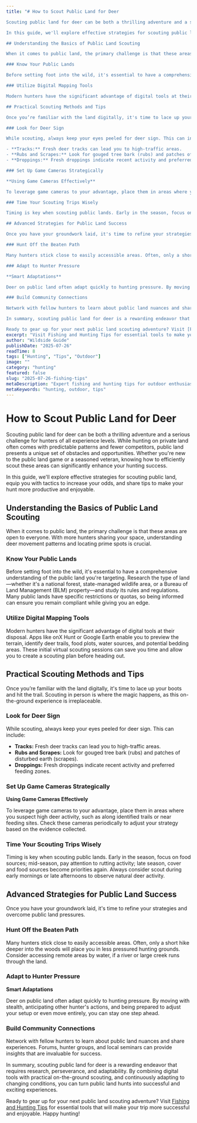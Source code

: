```yaml
---
title: "# How to Scout Public Land for Deer

Scouting public land for deer can be both a thrilling adventure and a serious challenge for hunters of all experience levels. While hunting on private land often comes with predictable patterns and fewer competitors, public land presents a unique set of obstacles and opportunities. Whether you're new to the public land game or a seasoned veteran, knowing how to efficiently scout these areas can significantly enhance your hunting success.

In this guide, we'll explore effective strategies for scouting public land, equip you with tactics to increase your odds, and share tips to make your hunt more productive and enjoyable.

## Understanding the Basics of Public Land Scouting

When it comes to public land, the primary challenge is that these areas are open to everyone. With more hunters sharing your space, understanding deer movement patterns and locating prime spots is crucial.

### Know Your Public Lands

Before setting foot into the wild, it's essential to have a comprehensive understanding of the public land you're targeting. Research the type of land—whether it's a national forest, state-managed wildlife area, or a Bureau of Land Management (BLM) property—and study its rules and regulations. Many public lands have specific restrictions or quotas, so being informed can ensure you remain compliant while giving you an edge.

### Utilize Digital Mapping Tools

Modern hunters have the significant advantage of digital tools at their disposal. Apps like onX Hunt or Google Earth enable you to preview the terrain, identify deer trails, food plots, water sources, and potential bedding areas. These initial virtual scouting sessions can save you time and allow you to create a scouting plan before heading out.

## Practical Scouting Methods and Tips

Once you’re familiar with the land digitally, it's time to lace up your boots and hit the trail. Scouting in person is where the magic happens, as this on-the-ground experience is irreplaceable.

### Look for Deer Sign

While scouting, always keep your eyes peeled for deer sign. This can include:

- **Tracks:** Fresh deer tracks can lead you to high-traffic areas.
- **Rubs and Scrapes:** Look for gouged tree bark (rubs) and patches of disturbed earth (scrapes).
- **Droppings:** Fresh droppings indicate recent activity and preferred feeding zones.

### Set Up Game Cameras Strategically

**Using Game Cameras Effectively**

To leverage game cameras to your advantage, place them in areas where you suspect high deer activity, such as along identified trails or near feeding sites. Check these cameras periodically to adjust your strategy based on the evidence collected.

### Time Your Scouting Trips Wisely

Timing is key when scouting public lands. Early in the season, focus on food sources; mid-season, pay attention to rutting activity; late season, cover and food sources become priorities again. Always consider scout during early mornings or late afternoons to observe natural deer activity.

## Advanced Strategies for Public Land Success

Once you have your groundwork laid, it's time to refine your strategies and overcome public land pressures.

### Hunt Off the Beaten Path

Many hunters stick close to easily accessible areas. Often, only a short hike deeper into the woods will place you in less pressured hunting grounds. Consider accessing remote areas by water, if a river or large creek runs through the land.

### Adapt to Hunter Pressure

**Smart Adaptations**

Deer on public land often adapt quickly to hunting pressure. By moving with stealth, anticipating other hunter's actions, and being prepared to adjust your setup or even move entirely, you can stay one step ahead.

### Build Community Connections

Network with fellow hunters to learn about public land nuances and share experiences. Forums, hunter groups, and local seminars can provide insights that are invaluable for success.

In summary, scouting public land for deer is a rewarding endeavor that requires research, perseverance, and adaptability. By combining digital tools with practical on-the-ground scouting, and continuously adapting to changing conditions, you can turn public land hunts into successful and exciting experiences.

Ready to gear up for your next public land scouting adventure? Visit [Fishing and Hunting Tips](https://www.fishingandhuntingtips.com/tools) for essential tools that will make your trip more successful and enjoyable. Happy hunting!"
excerpt: "Visit Fishing and Hunting Tips for essential tools to make your public land scouting trip successful."
author: "Wildside Guide"
publishDate: "2025-07-26"
readTime: 8
tags: ["Hunting", "Tips", "Outdoor"]
image: ""
category: "hunting"
featured: false
slug: "2025-07-26-fishing-tips"
metaDescription: "Expert fishing and hunting tips for outdoor enthusiasts"
metaKeywords: "hunting, outdoor, tips"
---
```

# How to Scout Public Land for Deer

Scouting public land for deer can be both a thrilling adventure and a serious challenge for hunters of all experience levels. While hunting on private land often comes with predictable patterns and fewer competitors, public land presents a unique set of obstacles and opportunities. Whether you're new to the public land game or a seasoned veteran, knowing how to efficiently scout these areas can significantly enhance your hunting success.

In this guide, we'll explore effective strategies for scouting public land, equip you with tactics to increase your odds, and share tips to make your hunt more productive and enjoyable.

## Understanding the Basics of Public Land Scouting

When it comes to public land, the primary challenge is that these areas are open to everyone. With more hunters sharing your space, understanding deer movement patterns and locating prime spots is crucial.

### Know Your Public Lands

Before setting foot into the wild, it's essential to have a comprehensive understanding of the public land you're targeting. Research the type of land—whether it's a national forest, state-managed wildlife area, or a Bureau of Land Management (BLM) property—and study its rules and regulations. Many public lands have specific restrictions or quotas, so being informed can ensure you remain compliant while giving you an edge.

### Utilize Digital Mapping Tools

Modern hunters have the significant advantage of digital tools at their disposal. Apps like onX Hunt or Google Earth enable you to preview the terrain, identify deer trails, food plots, water sources, and potential bedding areas. These initial virtual scouting sessions can save you time and allow you to create a scouting plan before heading out.

## Practical Scouting Methods and Tips

Once you’re familiar with the land digitally, it's time to lace up your boots and hit the trail. Scouting in person is where the magic happens, as this on-the-ground experience is irreplaceable.

### Look for Deer Sign

While scouting, always keep your eyes peeled for deer sign. This can include:

- **Tracks:** Fresh deer tracks can lead you to high-traffic areas.
- **Rubs and Scrapes:** Look for gouged tree bark (rubs) and patches of disturbed earth (scrapes).
- **Droppings:** Fresh droppings indicate recent activity and preferred feeding zones.

### Set Up Game Cameras Strategically

**Using Game Cameras Effectively**

To leverage game cameras to your advantage, place them in areas where you suspect high deer activity, such as along identified trails or near feeding sites. Check these cameras periodically to adjust your strategy based on the evidence collected.

### Time Your Scouting Trips Wisely

Timing is key when scouting public lands. Early in the season, focus on food sources; mid-season, pay attention to rutting activity; late season, cover and food sources become priorities again. Always consider scout during early mornings or late afternoons to observe natural deer activity.

## Advanced Strategies for Public Land Success

Once you have your groundwork laid, it's time to refine your strategies and overcome public land pressures.

### Hunt Off the Beaten Path

Many hunters stick close to easily accessible areas. Often, only a short hike deeper into the woods will place you in less pressured hunting grounds. Consider accessing remote areas by water, if a river or large creek runs through the land.

### Adapt to Hunter Pressure

**Smart Adaptations**

Deer on public land often adapt quickly to hunting pressure. By moving with stealth, anticipating other hunter's actions, and being prepared to adjust your setup or even move entirely, you can stay one step ahead.

### Build Community Connections

Network with fellow hunters to learn about public land nuances and share experiences. Forums, hunter groups, and local seminars can provide insights that are invaluable for success.

In summary, scouting public land for deer is a rewarding endeavor that requires research, perseverance, and adaptability. By combining digital tools with practical on-the-ground scouting, and continuously adapting to changing conditions, you can turn public land hunts into successful and exciting experiences.

Ready to gear up for your next public land scouting adventure? Visit [Fishing and Hunting Tips](https://www.fishingandhuntingtips.com/tools) for essential tools that will make your trip more successful and enjoyable. Happy hunting!